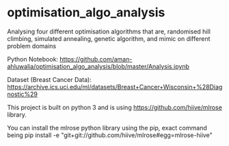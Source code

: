 # optimisation_algo_analysis
Analysing four different optimisation algorithms that are, randomised hill climbing, simulated annealing, genetic algorithm, and mimic on different problem domains

Python Notebook: https://github.com/aman-ahluwalia/optimisation_algo_analysis/blob/master/Analysis.ipynb

Dataset (Breast Cancer Data): https://archive.ics.uci.edu/ml/datasets/Breast+Cancer+Wisconsin+%28Diagnostic%29

This project is built on python 3 and is using https://github.com/hiive/mlrose library.

You can install the mlrose python library using the pip, exact command being pip install -e "git+git://github.com/hiive/mlrose#egg=mlrose-hiive"
